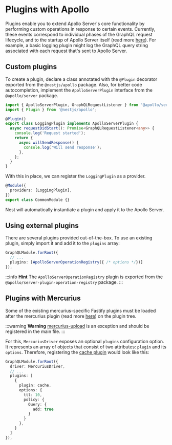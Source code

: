 # Plugins with Apollo

Plugins enable you to extend Apollo Server's core functionality by performing custom operations in response to certain events. Currently, these events correspond to individual phases of the GraphQL request lifecycle, and to the startup of Apollo Server itself (read more [here](https://www.apollographql.com/docs/apollo-server/integrations/plugins/)). For example, a basic logging plugin might log the GraphQL query string associated with each request that's sent to Apollo Server.

## Custom plugins

To create a plugin, declare a class annotated with the `@Plugin` decorator exported from the `@nestjs/apollo` package. Also, for better code autocompletion, implement the `ApolloServerPlugin` interface from the `@apollo/server` package.

```typescript
import { ApolloServerPlugin, GraphQLRequestListener } from '@apollo/server';
import { Plugin } from '@nestjs/apollo';

@Plugin()
export class LoggingPlugin implements ApolloServerPlugin {
  async requestDidStart(): Promise<GraphQLRequestListener<any>> {
    console.log('Request started');
    return {
      async willSendResponse() {
        console.log('Will send response');
      },
    };
  }
}
```

With this in place, we can register the `LoggingPlugin` as a provider.

```typescript
@Module({
  providers: [LoggingPlugin],
})
export class CommonModule {}
```

Nest will automatically instantiate a plugin and apply it to the Apollo Server.

## Using external plugins

There are several plugins provided out-of-the-box. To use an existing plugin, simply import it and add it to the `plugins` array:

```typescript
GraphQLModule.forRoot({
  // ...
  plugins: [ApolloServerOperationRegistry({ /* options */})]
}),
```

:::info **Hint**
The `ApolloServerOperationRegistry` plugin is exported from the `@apollo/server-plugin-operation-registry` package.
:::

## Plugins with Mercurius

Some of the existing mercurius-specific Fastify plugins must be loaded after the mercurius plugin (read more [here](https://mercurius.dev/#/docs/plugins)) on the plugin tree.

:::warning **Warning**
[mercurius-upload](https://github.com/mercurius-js/mercurius-upload) is an exception and should be registered in the main file.
:::

For this, `MercuriusDriver` exposes an optional `plugins` configuration option. It represents an array of objects that consist of two attributes: `plugin` and its `options`. Therefore, registering the [cache plugin](https://github.com/mercurius-js/cache) would look like this:

```typescript
GraphQLModule.forRoot({
  driver: MercuriusDriver,
  // ...
  plugins: [
    {
      plugin: cache,
      options: {
        ttl: 10,
        policy: {
          Query: {
            add: true
          }
        }
      },
    }
  ]
}),
```
